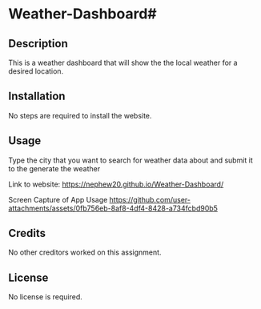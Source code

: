 # Weather-Dashboard# 

## Description

This is a weather dashboard that will show the the local weather for a desired location.

## Installation

No steps are required to install the website. 

## Usage

Type the city that you want to search for weather data about and submit it to the generate the weather 

Link to website: https://nephew20.github.io/Weather-Dashboard/

Screen Capture of App Usage 
https://github.com/user-attachments/assets/0fb756eb-8af8-4df4-8428-a734fcbd90b5


## Credits

No other creditors worked on this assignment. 

## License

No license is required. 
